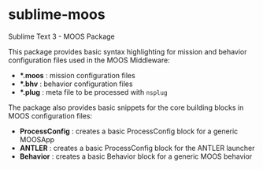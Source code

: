 # sublime-moos
Sublime Text 3 - MOOS Package

This package provides basic syntax highlighting for mission and behavior configuration files used in the MOOS Middleware:

- **\*.moos** : mission configuration files
- **\*.bhv** : behavior configuration files
- **\*.plug** : meta file to be processed with `nsplug`

The package also provides basic snippets for the core building blocks in MOOS configuration files:

- **ProcessConfig** : creates a basic ProcessConfig block for a generic MOOSApp
- **ANTLER** : creates a basic ProcessConfig block for the ANTLER launcher
- **Behavior** : creates a basic Behavior block for a generic MOOS behavior

